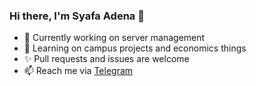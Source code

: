 ### Hi there, I'm Syafa Adena 👋

- 🔭 Currently working on server management
- 🌱 Learning on campus projects and economics things
- ✨ Pull requests and issues are welcome
- 📫 Reach me via [Telegram](https://t.me/gvoze32v2)
